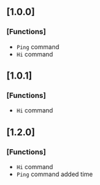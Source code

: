 ## [1.0.0]
### [Functions]
+ `Ping` command
+ `Hi` command

## [1.0.1]
### [Functions]
- `Hi` command

## [1.2.0]
### [Functions]
+ `Hi` command
+ `Ping` command added time
